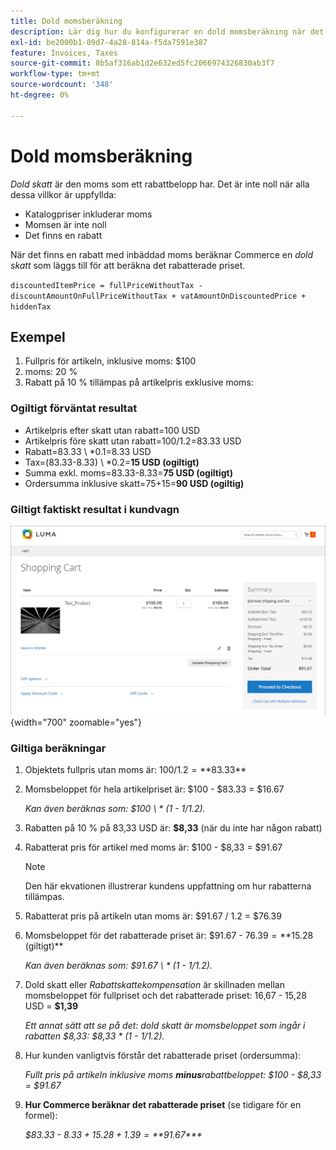 ```yaml
---
title: Dold momsberäkning
description: Lär dig hur du konfigurerar en dold momsberäkning när det finns en rabatt som innehåller inbäddad skatt.
exl-id: be2000b1-09d7-4a28-814a-f5da7591e387
feature: Invoices, Taxes
source-git-commit: 8b5af316ab1d2e632ed5fc2066974326830ab3f7
workflow-type: tm+mt
source-wordcount: '348'
ht-degree: 0%

---
```


# Dold momsberäkning

_Dold skatt_ är den moms som ett rabattbelopp har. Det är inte noll när alla dessa villkor är uppfyllda:

- Katalogpriser inkluderar moms
- Momsen är inte noll
- Det finns en rabatt

När det finns en rabatt med inbäddad moms beräknar Commerce en _dold skatt_ som läggs till för att beräkna det rabatterade priset.

`discountedItemPrice = fullPriceWithoutTax - discountAmountOnFullPriceWithoutTax + vatAmountOnDiscountedPrice + hiddenTax`

## Exempel

1. Fullpris för artikeln, inklusive moms: $100
1. moms: 20 %
1. Rabatt på 10 % tillämpas på artikelpris exklusive moms:

### Ogiltigt förväntat resultat

- Artikelpris efter skatt utan rabatt=100 USD
- Artikelpris före skatt utan rabatt=100/1.2=83.33 USD
- Rabatt=83.33 \ *0.1=8.33 USD
- Tax=(83.33-8.33) \ *0.2=**15 USD (ogiltigt)**
- Summa exkl. moms=83.33-8.33=**75 USD (ogiltigt)**
- Ordersumma inklusive skatt=75+15=**90 USD (ogiltig)**

### Giltigt faktiskt resultat i kundvagn

![Dold momsberäkning i kundvagn](./assets/hidden-tax.png){width="700" zoomable="yes"}

### Giltiga beräkningar

1. Objektets fullpris utan moms är: $100 / 1.2 = **$83.33**

1. Momsbeloppet för hela artikelpriset är: $100 - $83.33 = $16.67

   _Kan även beräknas som: $100 \ * (1 - 1/1.2)._

1. Rabatten på 10 % på 83,33 USD är: **$8,33** (när du inte har någon rabatt)

1. Rabatterat pris för artikel med moms är: $100 - $8,33 = $91.67

   >[!NOTE]
   >
   >Den här ekvationen illustrerar kundens uppfattning om hur rabatterna tillämpas.

1. Rabatterat pris på artikeln utan moms är: $91.67 / 1.2 = $76.39

1. Momsbeloppet för det rabatterade priset är: $91.67 - $76.39 = **$15.28 (giltigt)**

   _Kan även beräknas som: $91.67 \ * (1 - 1/1.2)._

1. Dold skatt eller _Rabattskattekompensation_ är skillnaden mellan momsbeloppet för fullpriset och det rabatterade priset: 16,67 - 15,28 USD = **$1,39**

   _Ett annat sätt att se på det: dold skatt är momsbeloppet som ingår i rabatten $8,33: $8,33 \* (1 - 1/1.2)._

1. Hur kunden vanligtvis förstår det rabatterade priset (ordersumma):

   _Fullt pris på artikeln inklusive moms **minus**rabattbeloppet: $100 - $8,33 = $91.67_

1. **Hur Commerce beräknar det rabatterade priset** (se tidigare för en formel):

   _$83.33 - $8.33 + 15.28 + 1.39 =**$91.67***_
